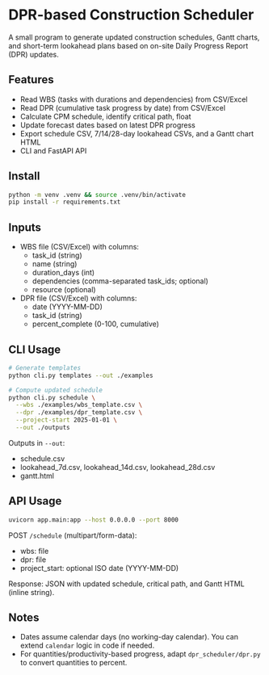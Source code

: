 # DPR-based Construction Scheduler

A small program to generate updated construction schedules, Gantt charts, and short-term lookahead plans based on on-site Daily Progress Report (DPR) updates.

## Features
- Read WBS (tasks with durations and dependencies) from CSV/Excel
- Read DPR (cumulative task progress by date) from CSV/Excel
- Calculate CPM schedule, identify critical path, float
- Update forecast dates based on latest DPR progress
- Export schedule CSV, 7/14/28-day lookahead CSVs, and a Gantt chart HTML
- CLI and FastAPI API

## Install
```bash
python -m venv .venv && source .venv/bin/activate
pip install -r requirements.txt
```

## Inputs
- WBS file (CSV/Excel) with columns:
  - task_id (string)
  - name (string)
  - duration_days (int)
  - dependencies (comma-separated task_ids; optional)
  - resource (optional)
- DPR file (CSV/Excel) with columns:
  - date (YYYY-MM-DD)
  - task_id (string)
  - percent_complete (0-100, cumulative)

## CLI Usage
```bash
# Generate templates
python cli.py templates --out ./examples

# Compute updated schedule
python cli.py schedule \
  --wbs ./examples/wbs_template.csv \
  --dpr ./examples/dpr_template.csv \
  --project-start 2025-01-01 \
  --out ./outputs
```

Outputs in `--out`:
- schedule.csv
- lookahead_7d.csv, lookahead_14d.csv, lookahead_28d.csv
- gantt.html

## API Usage
```bash
uvicorn app.main:app --host 0.0.0.0 --port 8000
```

POST `/schedule` (multipart/form-data):
- wbs: file
- dpr: file
- project_start: optional ISO date (YYYY-MM-DD)

Response: JSON with updated schedule, critical path, and Gantt HTML (inline string).

## Notes
- Dates assume calendar days (no working-day calendar). You can extend `calendar` logic in code if needed.
- For quantities/productivity-based progress, adapt `dpr_scheduler/dpr.py` to convert quantities to percent.